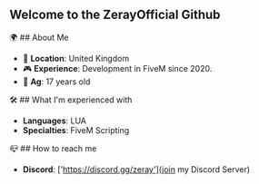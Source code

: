 ## Welcome to the ZerayOfficial Github

🌍 ## About Me

- 📍 **Location**: United Kingdom
- 🎮 **Experience**: Development in FiveM since 2020.
- 🤝 **Ag**: 17 years old

🛠️ ## What I'm experienced with
- **Languages**: LUA
- **Specialties**: FiveM Scripting

📪 ## How to reach me
- **Discord**: ['https://discord.gg/zeray'](join my Discord Server)
